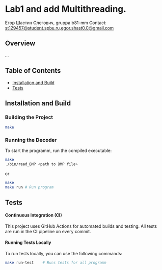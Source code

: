 # Lab1 and add Multithreading.
Егор Шастин Олегович, gruppa b81-mm
Contact: st129457@student.spbu.ru,egor.shast0.0@gmail.com

## Overview

...

## Table of Contents
- [Installation and Build](#installation-and-build)
- [Tests](#tests)

## Installation and Build

### Building the Project

```sh
make
```

### Running the Decoder
To start the programm, run the compiled executable:

```sh
make
./bin/read_BMP <path to BMP file>
```

or

```sh
make
make run # Run program
```

## Tests

#### Continuous Integration (CI)
This project uses GitHub Actions for automated builds and testing. All tests are run in the CI pipeline on every commit.

#### Running Tests Locally
To run tests locally, you can use the following commands:

```sh
make run-test    # Runs tests for all programm
```

